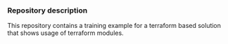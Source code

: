 ### Repository description
This repository contains a training example for 
a terraform based solution that shows usage 
of terraform modules.

